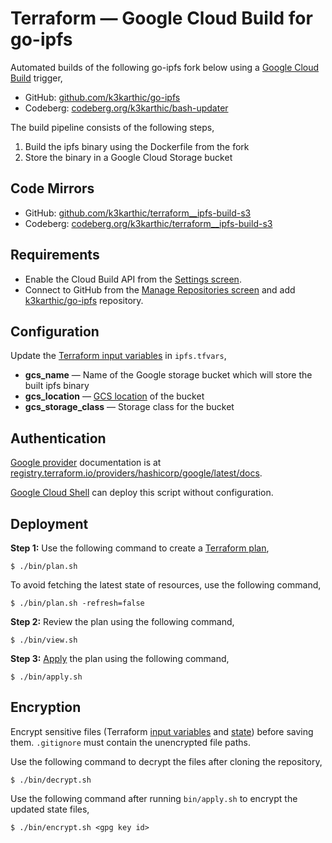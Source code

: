 # Terraform — Google Cloud Build for go-ipfs

Automated builds of the following go-ipfs fork below using a [Google Cloud Build](https://cloud.google.com/build) trigger,
* GitHub: [github.com/k3karthic/go-ipfs](https://github.com/k3karthic/go-ipfs)
* Codeberg: [codeberg.org/k3karthic/bash-updater](https://codeberg.org/k3karthic/bash-updater)

The build pipeline consists of the following steps,
1. Build the ipfs binary using the Dockerfile from the fork
1. Store the binary in a Google Cloud Storage bucket

## Code Mirrors

* GitHub: [github.com/k3karthic/terraform__ipfs-build-s3](https://github.com/k3karthic/terraform__ipfs-build-s3/)
* Codeberg: [codeberg.org/k3karthic/terraform__ipfs-build-s3](https://codeberg.org/k3karthic/terraform__ipfs-build-s3)

## Requirements

* Enable the Cloud Build API from the [Settings screen](https://console.cloud.google.com/cloud-build/settings/service-account).
* Connect to GitHub from the [Manage Repositories screen](https://console.cloud.google.com/cloud-build/repos) and add [k3karthic/go-ipfs](https://github.com/k3karthic/go-ipfs) repository.

## Configuration

Update the [Terraform input variables](https://www.terraform.io/docs/language/values/variables.html) in `ipfs.tfvars`,
* **gcs_name** — Name of the Google storage bucket which will store the built ipfs binary
* **gcs_location** — [GCS location](https://cloud.google.com/storage/docs/locations) of the bucket
* **gcs_storage_class** — Storage class for the bucket

## Authentication

[Google provider](https://registry.terraform.io/providers/hashicorp/google/latest/docs) documentation is at [registry.terraform.io/providers/hashicorp/google/latest/docs](https://registry.terraform.io/providers/hashicorp/google/latest/docs).

[Google Cloud Shell](https://cloud.google.com/shell/) can deploy this script without configuration.

## Deployment

**Step 1:** Use the following command to create a [Terraform plan](https://www.terraform.io/docs/cli/run/index.html#planning),
```
$ ./bin/plan.sh
```

To avoid fetching the latest state of resources, use the following command,
```
$ ./bin/plan.sh -refresh=false
```

**Step 2:** Review the plan using the following command,
```
$ ./bin/view.sh
```

**Step 3:** [Apply](https://www.terraform.io/docs/cli/run/index.html#applying) the plan using the following command,
```
$ ./bin/apply.sh
```

## Encryption

Encrypt sensitive files (Terraform [input variables](https://www.terraform.io/docs/language/values/variables.html) and [state](https://www.terraform.io/docs/language/state/index.html)) before saving them. `.gitignore` must contain the unencrypted file paths.

Use the following command to decrypt the files after cloning the repository,
```
$ ./bin/decrypt.sh
```

Use the following command after running `bin/apply.sh` to encrypt the updated state files,
```
$ ./bin/encrypt.sh <gpg key id>
```

